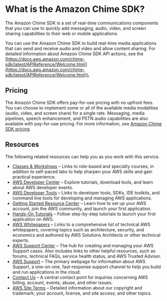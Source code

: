 # What is the Amazon Chime SDK?<a name="what-is-chime-sdk"></a>

The Amazon Chime SDK is a set of real\-time communications components that you can use to quickly add messaging, audio, video, and screen sharing capabilities to their web or mobile applications\.

You can use the Amazon Chime SDK to build real\-time media applications that can send and receive audio and video and allow content sharing\. For detailed information about Amazon Chime SDK API actions, see the [https://docs.aws.amazon.com/chime-sdk/latest/APIReference/Welcome.html](https://docs.aws.amazon.com/chime-sdk/latest/APIReference/Welcome.html)\.

## Pricing<a name="pricing"></a>

The Amazon Chime SDK offers pay\-for\-use pricing with no upfront fees\. You can choose to implement some or all of the available media modalities \(audio, video, and screen share\) for a single rate\. Messaging, media pipelines, speech enhancement, and PSTN audio capabilities are also available with pay\-for\-use pricing\. For more information, see [Amazon Chime SDK pricing](http://aws.amazon.com/chime/chime-sdk/pricing/)\.

## Resources<a name="resources"></a>

The following related resources can help you as you work with this service\.
+  [Classes & Workshops](https://aws.amazon.com/training/course-descriptions/) – Links to role\-based and specialty courses, in addition to self\-paced labs to help sharpen your AWS skills and gain practical experience\.
+  [AWS Developer Center](https://aws.amazon.com/developer/?ref=docs_id=res1) – Explore tutorials, download tools, and learn about AWS developer events\.
+  [AWS Developer Tools](https://aws.amazon.com/developer/tools/?ref=docs_id=res1) – Links to developer tools, SDKs, IDE toolkits, and command line tools for developing and managing AWS applications\.
+  [Getting Started Resource Center](https://aws.amazon.com/getting-started/?ref=docs_id=res1) – Learn how to set up your AWS account, join the AWS community, and launch your first application\.
+  [Hands\-On Tutorials](https://aws.amazon.com/getting-started/hands-on/?ref=docs_id=res1) – Follow step\-by\-step tutorials to launch your first application on AWS\.
+  [AWS Whitepapers](https://aws.amazon.com/whitepapers/) – Links to a comprehensive list of technical AWS whitepapers, covering topics such as architecture, security, and economics and authored by AWS Solutions Architects or other technical experts\.
+  [AWS Support Center](https://console.aws.amazon.com/support/home#/) – The hub for creating and managing your AWS Support cases\. Also includes links to other helpful resources, such as forums, technical FAQs, service health status, and AWS Trusted Advisor\.
+  [AWS Support](https://aws.amazon.com/premiumsupport/) – The primary webpage for information about AWS Support, a one\-on\-one, fast\-response support channel to help you build and run applications in the cloud\.
+  [Contact Us](https://aws.amazon.com/contact-us/) – A central contact point for inquiries concerning AWS billing, account, events, abuse, and other issues\. 
+  [AWS Site Terms](https://aws.amazon.com/terms/) – Detailed information about our copyright and trademark; your account, license, and site access; and other topics\.